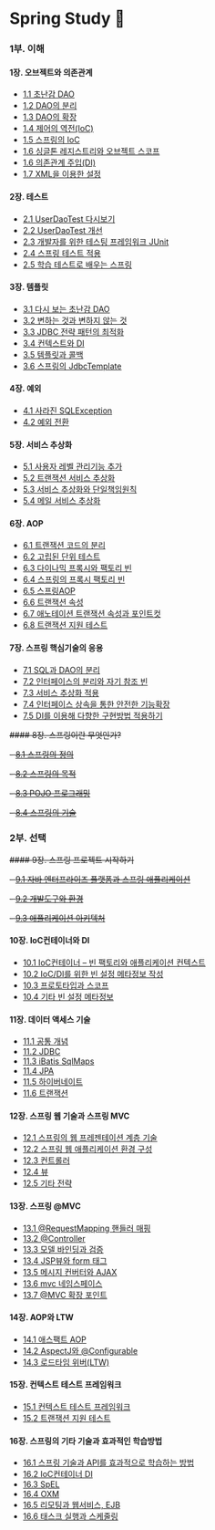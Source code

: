 # Spring Study 🌱

### 1부. 이해
#### 1장. 오브젝트와 의존관계
- [1.1 초난감 DAO](./Chapter01/1.1.md)
- [1.2 DAO의 분리](./Chapter01/1.2.md)
- [1.3 DAO의 확장](./Chapter01/1.3.md)
- [1.4 제어의 역전(IoC)](./Chapter01/1.4.md)
- [1.5 스프링의  IoC](./Chapter01/1.5.md)
- [1.6 싱글톤 레지스트리와 오브젝트 스코프](./Chapter01/1.6.md)
- [1.6 의존관계 주입(DI)](./Chapter01/1.6.md)
- [1.7 XML을 이용한 설정](./Chapter01/1.7.md)

#### 2장. 테스트
- [2.1 UserDaoTest 다시보기](./Chapter02/2.1.md)
- [2.2 UserDaoTest 개선](./Chapter02/2.2.md)
- [2.3 개발자를 위한 테스팅 프레임워크 JUnit](./Chapter02/2.3.md)
- [2.4 스프링 테스트 적용](./Chapter02/2.4.md)
- [2.5 학습 테스트로 배우는 스프링](./Chapter02/2.5.md)

#### 3장. 템플릿
- [3.1 다시 보는 초난감 DAO](./Chapter03/3.1.md)
- [3.2 변하는 것과 변하지 않는 것](./Chapter03/3.2.md)
- [3.3 JDBC 전략 패턴의 최적화](./Chapter03/3.3.md)
- [3.4 컨텍스트와 DI](./Chapter03/3.4.md)
- [3.5 템플릿과 콜백](./Chapter03/3.5.md)
- [3.6 스프링의 JdbcTemplate](./Chapter03/3.6.md)

#### 4장. 예외
- [4.1 사라진 SQLException](./Chapter04/4.1.md)
- [4.2 예외 전환](./Chapter04/4.2.md)

#### 5장. 서비스 추상화
- [5.1 사용자 레벨 관리기능 추가](./Chapter05/5.1.md)
- [5.2 트랜잭션 서비스 추상화](./Chapter05/5.2.md)
- [5.3 서비스 추상화와 단일책임원칙](./Chapter05/5.3.md)
- [5.4 메일 서비스 추상화](./Chapter05/5.4.md)

#### 6장. AOP
- [6.1 트랜잭션 코드의 분리](./Chapter06/6.1.md)
- [6.2 고립된 단위 테스트](./Chapter06/6.2.md)
- [6.3 다이나믹 프록시와 팩토리 빈](./Chapter06/6.3.md)
- [6.4 스프링의 프록시 팩토리 빈](./Chapter06/6.4.md)
- [6.5 스프링AOP](./Chapter06/6.5.md)
- [6.6 트랜잭션 속성](./Chapter06/6.6.md)
- [6.7 애노테이션 트랜잭션 속성과 포인트컷](./Chapter06/6.7.md)
- [6.8 트랜잭션 지원 테스트](./Chapter06/6.8.md)

#### 7장. 스프링 핵심기술의 응용
- [7.1 SQL과 DAO의 분리](./Chapter07/7.1.md)
- [7.2 인터페이스의 분리와 자기 참조 빈](./Chapter07/7.2.md)
- [7.3 서비스 추상화 적용](./Chapter07/7.3.md)
- [7.4 인터페이스 상속을 통한 안전한 기능확장](./Chapter07/7.4.md)
- [7.5 DI를 이용해 다향한 구현방법 적용하기](./Chapter07/7.5.md)

~~#### 8장. 스프링이란 무엇인가?~~

~~- [8.1 스프링의 정의](./Chapter08/8.1.md)~~

~~- [8.2 스프링의 목적](./Chapter08/8.2.md)~~

~~- [8.3 POJO 프로그래밍](./Chapter08/8.3.md)~~

~~- [8.4 스프링의 기술](./Chapter08/8.4.md)~~


### 2부. 선택

~~#### 9장. 스프링 프로젝트 시작하기~~

~~- [9.1 자바 엔터프라이즈 플랫폼과 스프링 애플리케이션](./Chapter09/9.1.md)~~

~~- [9.2 개발도구와 환경](./Chapter09/9.2.md)~~

~~- [9.3 애플리케이션 아키텍처](./Chapter09/9.3.md)~~

#### 10장. IoC컨테이너와 DI
- [10.1 IoC컨테이너 – 빈 팩토리와 애플리케이션 컨텍스트](./Chapter10/10.1.md)
- [10.2 IoC/DI를 위한 빈 설정 메타정보 작성](./Chapter10/10.2.md)
- [10.3 프로토타입과 스코프](./Chapter10/10.3.md)
- [10.4 기타 빈 설정 메타정보](./Chapter10/10.4.md)

#### 11장. 데이터 액세스 기술
- [11.1 공통 개념](./Chapter11/11.1.md)
- [11.2 JDBC](./Chapter11/11.2.md)
- [11.3 iBatis SqlMaps](./Chapter11/11.3.md)
- [11.4 JPA](./Chapter11/11.4.md)
- [11.5 하이버네이트](./Chapter11/11.5.md)
- [11.6 트랜잭션](./Chapter11/11.6.md)

#### 12장. 스프링 웹 기술과 스프링 MVC
- [12.1 스프링의 웹 프레젠테이션 계층 기술](./Chapter12/12.1.md)
- [12.2 스프링 웹 애플리케이션 환경 구성](./Chapter12/12.2.md)
- [12.3 컨트롤러](./Chapter12/12.3.md)
- [12.4 뷰](./Chapter12/12.4.md)
- [12.5 기타 전략](./Chapter12/12.5.md)

#### 13장. 스프링 @MVC
- [13.1 @RequestMapping 핸들러 매핑](./Chapter13/13.1.md)
- [13.2 @Controller](./Chapter13/13.2.md)
- [13.3 모델 바인딩과 검증](./Chapter13/13.3.md)
- [13.4 JSP뷰와 form 태그](./Chapter13/13.4.md)
- [13.5 메시지 컨버터와 AJAX](./Chapter13/13.5.md)
- [13.6 mvc 네임스페이스](./Chapter13/13.6.md)
- [13.7 @MVC 확장 포인트](./Chapter13/13.7.md)

#### 14장. AOP와 LTW
- [14.1 애스팩트 AOP](./Chapter14/14.1.md)
- [14.2 AspectJ와 @Configurable](./Chapter14/14.2.md)
- [14.3 로드타임 위버(LTW)](./Chapter14/14.3.md)

#### 15장. 컨텍스트 테스트 프레임워크
- [15.1 컨텍스트 테스트 프레임워크](./Chapter15/15.1.md)
- [15.2 트랜잭션 지원 테스트](./Chapter15/15.2.md)

#### 16장. 스프링의 기타 기술과 효과적인 학습방법
- [16.1 스프링 기술과 API를 효과적으로 학습하는 방법](./Chapter16/16.1.md)
- [16.2 IoC컨테이너 DI](./Chapter16/16.2.md)
- [16.3 SpEL](./Chapter16/16.3.md)
- [16.4 OXM](./Chapter16/16.4.md)
- [16.5 리모팅과 웹서비스, EJB](./Chapter16/16.5.md)
- [16.6 태스크 실행과 스케줄링](./Chapter16/16.6.md)
